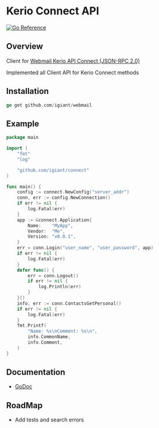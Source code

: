 # Kerio Connect API
[![Go Reference](https://pkg.go.dev/badge/github.com/igiant/webmail.svg)](https://pkg.go.dev/github.com/igiant/webmail)
## Overview
Client for [Webmail Kerio API Connect (JSON-RPC 2.0)](https://manuals.gfi.com/en/kerio/api/connect/client/reference/index.html)

Implemented all Client API for Kerio Connect methods

## Installation
```go
go get github.com/igiant/webmail
```

## Example
```go
package main

import (
	"fmt"
	"log"

	"github.com/igiant/connect"
)

func main() {
	config := connect.NewConfig("server_addr")
	conn, err := config.NewConnection()
	if err != nil {
		log.Fatal(err)
	}
	app := &connect.Application{
		Name:    "MyApp",
		Vendor:  "Me",
		Version: "v0.0.1",
	}
	err = conn.Login("user_name", "user_password", app)
	if err != nil {
		log.Fatal(err)
	}
	defer func() {
		err = conn.Logout()
		if err != nil {
			log.Println(err)
		}
	}()
	info, err := conn.ContactsGetPersonal()
	if err != nil {
		log.Fatal(err)
	}
	fmt.Printf(
		"Name: %s\nComment: %s\n",
		info.CommonName,
		info.Comment,
	)
}
```
## Documentation
* [GoDoc](http://godoc.org/github.com/igiant/webmail)

## RoadMap
* Add tests and search errors
